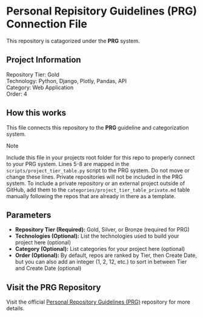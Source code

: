 # Personal Repisitory Guidelines (PRG) Connection File

This repository is catagorized under the **PRG** system.

## Project Information

Repository Tier: Gold <br>
Technology: Python, Django, Plotly, Pandas, API <br>
Category: Web Application <br>
Order: 4 <br>

## How this works

This file connects this repository to the **PRG** guideline and categorization system.

> [!NOTE]
> Include this file in your projects root folder for this repo to properly connect to your PRG system.
> Lines 5-8 are mapped in the `scripts/project_tier_table.py` script to the PRG system. Do not move or change these lines.
> Private repositories will not be included in the PRG system. To include a private repository or an external project outside of GitHub, add them to the `categories/project_tier_table_private.md` table manually following the repos that are already in there as a template.

## Parameters

- **Repository Tier (Required):** Gold, Silver, or Bronze (required for PRG)
- **Technologies (Optional):** List the technologies used to build your project here (optional)
- **Category (Optional):** List categories for your project here (optional)
- **Order (Optional):** By default, repos are ranked by Tier, then Create Date, but you can also add an integer (1, 2, 12, etc.) to sort in between Tier and Create Date (optional)

## Visit the PRG Repository

Visit the official [Personal Repository Guidelines (PRG)](https://github.com/scottgriv/PRG-Personal-Repository-Guidelines) repository for more details.
